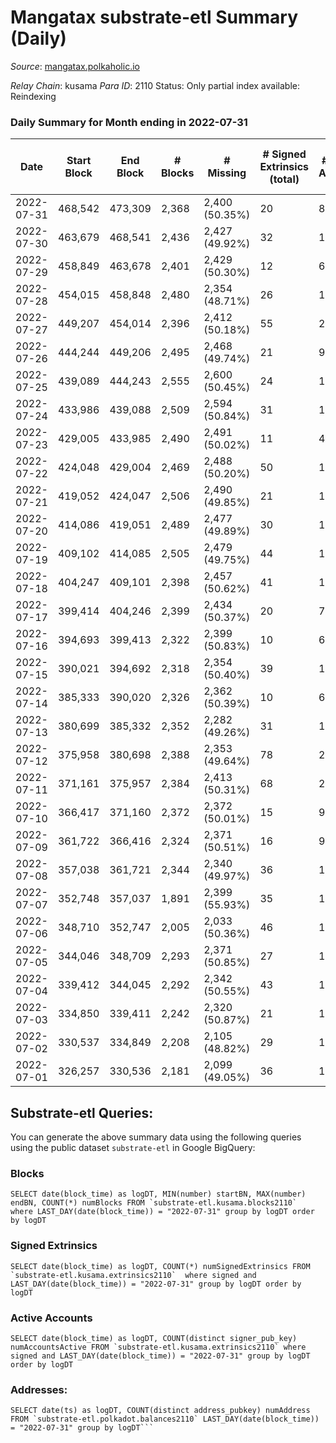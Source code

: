 # Mangatax substrate-etl Summary (Daily)

_Source_: [mangatax.polkaholic.io](https://mangatax.polkaholic.io)

*Relay Chain*: kusama
*Para ID*: 2110
Status: Only partial index available: Reindexing


### Daily Summary for Month ending in 2022-07-31


| Date | Start Block | End Block | # Blocks | # Missing | # Signed Extrinsics (total) | # Active Accounts | # Addresses with Balances | # Events | # Transfers | # XCM Transfers In | # XCM Transfers Out |
| ---- | ----------- | --------- | -------- | --------- | --------------------------- | ----------------- | ------------------------- | -------- | ----------- | ------------------ | ------------------- |
| 2022-07-31 | 468,542 | 473,309 | 2,368 | 2,400 (50.35%) | 20 | 8 | 1,180 | 4,885 |   | 1 ($1,252.18) | 5 ($424.04) |
| 2022-07-30 | 463,679 | 468,541 | 2,436 | 2,427 (49.92%) | 32 | 12 |  | 4,991 |   |   | 4 ($1,935.09) |
| 2022-07-29 | 458,849 | 463,678 | 2,401 | 2,429 (50.30%) | 12 | 6 |  | 4,862 |   |   | 3 ($574.00) |
| 2022-07-28 | 454,015 | 458,848 | 2,480 | 2,354 (48.71%) | 26 | 14 |  | 5,113 |   |   | 2 ($112.00) |
| 2022-07-27 | 449,207 | 454,014 | 2,396 | 2,412 (50.18%) | 55 | 23 |  | 4,943 | 4  | 2 ($733.57) | 8 ($2,515.85) |
| 2022-07-26 | 444,244 | 449,206 | 2,495 | 2,468 (49.74%) | 21 | 9 |  | 5,132 | 1  | 1 ($10.81) | 3 ($658.26) |
| 2022-07-25 | 439,089 | 444,243 | 2,555 | 2,600 (50.45%) | 24 | 12 |  | 5,266 |   | 2 ($127.37) | 1 ($23.16) |
| 2022-07-24 | 433,986 | 439,088 | 2,509 | 2,594 (50.84%) | 31 | 14 |  | 5,105 |   | 1 ($98.60) | 2 ($1,360.75) |
| 2022-07-23 | 429,005 | 433,985 | 2,490 | 2,491 (50.02%) | 11 | 4 |  | 5,037 |   |   |   |
| 2022-07-22 | 424,048 | 429,004 | 2,469 | 2,488 (50.20%) | 50 | 16 |  | 5,082 | 2  | 1 ($277.48) |   |
| 2022-07-21 | 419,052 | 424,047 | 2,506 | 2,490 (49.85%) | 21 | 10 |  | 5,205 |   | 2 ($79.13) |   |
| 2022-07-20 | 414,086 | 419,051 | 2,489 | 2,477 (49.89%) | 30 | 18 |  | 5,061 |   | 2 ($239.94) |   |
| 2022-07-19 | 409,102 | 414,085 | 2,505 | 2,479 (49.75%) | 44 | 16 |  | 5,252 |   | 4 ($798.90) |   |
| 2022-07-18 | 404,247 | 409,101 | 2,398 | 2,457 (50.62%) | 41 | 15 |  | 4,967 |   | 4 ($1,252.69) |   |
| 2022-07-17 | 399,414 | 404,246 | 2,399 | 2,434 (50.37%) | 20 | 7 |  | 4,907 |   | 2 ($347.02) |   |
| 2022-07-16 | 394,693 | 399,413 | 2,322 | 2,399 (50.83%) | 10 | 6 |  | 4,745 |   | 1 ($6.51) |   |
| 2022-07-15 | 390,021 | 394,692 | 2,318 | 2,354 (50.40%) | 39 | 15 |  | 4,761 | 1  | 1 ($16.32) |   |
| 2022-07-14 | 385,333 | 390,020 | 2,326 | 2,362 (50.39%) | 10 | 6 |  | 4,786 |   | 2 ($491.26) |   |
| 2022-07-13 | 380,699 | 385,332 | 2,352 | 2,282 (49.26%) | 31 | 14 |  | 4,857 |   |   |   |
| 2022-07-12 | 375,958 | 380,698 | 2,388 | 2,353 (49.64%) | 78 | 23 |  | 4,998 |   | 8 ($83.15) | 2 ($116.14) |
| 2022-07-11 | 371,161 | 375,957 | 2,384 | 2,413 (50.31%) | 68 | 21 |  | 4,931 |   | 1 ($96.34) | 2 ($236.65) |
| 2022-07-10 | 366,417 | 371,160 | 2,372 | 2,372 (50.01%) | 15 | 9 |  | 4,881 |   | 2 ($55.93) | 1 ($107.65) |
| 2022-07-09 | 361,722 | 366,416 | 2,324 | 2,371 (50.51%) | 16 | 9 |  | 4,840 |   | 3 ($53.33) |   |
| 2022-07-08 | 357,038 | 361,721 | 2,344 | 2,340 (49.97%) | 36 | 15 |  | 4,820 |   | 3 ($2,410.42) |   |
| 2022-07-07 | 352,748 | 357,037 | 1,891 | 2,399 (55.93%) | 35 | 14 |  | 3,933 |   |   | 2 ($0.0047) |
| 2022-07-06 | 348,710 | 352,747 | 2,005 | 2,033 (50.36%) | 46 | 12 |  | 4,101 |   | 3 ($66.06) |   |
| 2022-07-05 | 344,046 | 348,709 | 2,293 | 2,371 (50.85%) | 27 | 11 |  | 4,728 |   | 3 ($876.53) |   |
| 2022-07-04 | 339,412 | 344,045 | 2,292 | 2,342 (50.55%) | 43 | 17 |  | 4,670 |   | 5 ($4,872.94) |   |
| 2022-07-03 | 334,850 | 339,411 | 2,242 | 2,320 (50.87%) | 21 | 10 |  | 4,630 |   |   |   |
| 2022-07-02 | 330,537 | 334,849 | 2,208 | 2,105 (48.82%) | 29 | 15 |  | 4,490 |   | 1 ($24.63) |   |
| 2022-07-01 | 326,257 | 330,536 | 2,181 | 2,099 (49.05%) | 36 | 16 |  | 4,530 |   | 4 ($708.44) |   |

## Substrate-etl Queries:
You can generate the above summary data using the following queries using the public dataset `substrate-etl` in Google BigQuery:


### Blocks
```
SELECT date(block_time) as logDT, MIN(number) startBN, MAX(number) endBN, COUNT(*) numBlocks FROM `substrate-etl.kusama.blocks2110`  where LAST_DAY(date(block_time)) = "2022-07-31" group by logDT order by logDT
```


### Signed Extrinsics
```
SELECT date(block_time) as logDT, COUNT(*) numSignedExtrinsics FROM `substrate-etl.kusama.extrinsics2110`  where signed and LAST_DAY(date(block_time)) = "2022-07-31" group by logDT order by logDT
```


### Active Accounts
```
SELECT date(block_time) as logDT, COUNT(distinct signer_pub_key) numAccountsActive FROM `substrate-etl.kusama.extrinsics2110` where signed and LAST_DAY(date(block_time)) = "2022-07-31" group by logDT order by logDT
```


### Addresses:
```
SELECT date(ts) as logDT, COUNT(distinct address_pubkey) numAddress FROM `substrate-etl.polkadot.balances2110` LAST_DAY(date(block_time)) = "2022-07-31" group by logDT```

